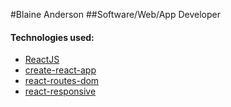 #Blaine Anderson
##Software/Web/App Developer

#### Technologies used:
  * [ReactJS](https://reactjs.org/)
  * [create-react-app](https://github.com/facebook/create-react-app)
  * [react-routes-dom](https://github.com/ReactTraining/react-router)
  * [react-responsive](https://github.com/contra/react-responsive)
